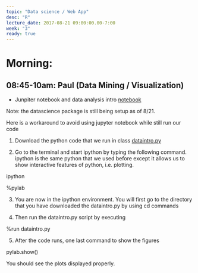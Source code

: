 ```yaml
---
topic: "Data science / Web App"
desc: "R"
lecture_date: 2017-08-21 09:00:00.00-7:00
week: "3"
ready: true
---
```



# Morning:

## 08:45-10am: Paul (Data Mining / Visualization)
  * Junpiter notebook and data analysis intro [notebook](https://drive.google.com/open?id=0B4nPq7yIvSF_NkRYNEVXTnQ3Z3M)
  
  Note: the datascience package is still being setup as of 8/21.
  
  
  Here is a workaround to avoid using jupyter notebook while still run our code
  1. Download the python code that we run in class [dataintro.py](https://drive.google.com/file/d/0B4nPq7yIvSF_Xy14UDhTcW9vdk0/view?usp=sharing)
  
  2. Go to the terminal and start ipython by typing the following command. ipython is the same python that we used before except it allows
  us to show interactive features of python, i.e. plotting.
  
  ipython
  
  %pylab
 
  3. You are now in the ipython environment. You will first go to the directory that you have downloaded
  the dataintro.py by using cd commands
  
  4. Then run the dataintro.py script by executing 

  %run dataintro.py
 
  5. After the code runs, one last command to show the figures
  
  pylab.show()
  
  You should see the plots displayed properly.  

